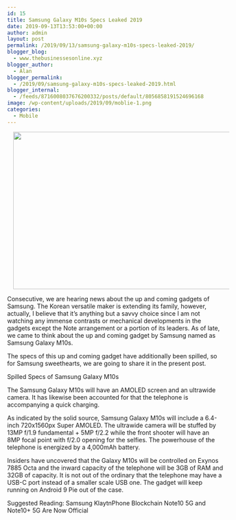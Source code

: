 ```yaml
---
id: 15
title: Samsung Galaxy M10s Specs Leaked 2019
date: 2019-09-13T13:53:00+00:00
author: admin
layout: post
permalink: /2019/09/13/samsung-galaxy-m10s-specs-leaked-2019/
blogger_blog:
  - www.thebusinessesonline.xyz
blogger_author:
  - Alan
blogger_permalink:
  - /2019/09/samsung-galaxy-m10s-specs-leaked-2019.html
blogger_internal:
  - /feeds/8716008037676200332/posts/default/8056858191524696168
image: /wp-content/uploads/2019/09/moblie-1.png
categories:
  - Mobile
---
```

<div dir="ltr" style="text-align: left;">
  <div style="clear: both; text-align: center;">
    <a href="http://thebusinessesonline.xyz/wp-content/uploads/2019/09/moblie-1.png" style="margin-left: 1em; margin-right: 1em;"><img border="0" data-original-height="429" data-original-width="750" height="366" src="http://thebusinessesonline.xyz/wp-content/uploads/2019/09/moblie-1-300x172.png" width="640" /></a>
  </div>
  
  <p>
    Consecutive, we are hearing news about the up and coming gadgets of Samsung. The Korean versatile maker is extending its family, however, actually, I believe that it&#8217;s anything but a savvy choice since I am not watching any immense contrasts or mechanical developments in the gadgets except the Note arrangement or a portion of its leaders. As of late, we came to think about the up and coming gadget by Samsung named as Samsung Galaxy M10s.
  </p>
  
  <p>
    The specs of this up and coming gadget have additionally been spilled, so for Samsung sweethearts, we are going to share it in the present post.
  </p>
  
  <p>
    Spilled Specs of Samsung Galaxy M10s
  </p>
  
  <p>
    The Samsung Galaxy M10s will have an AMOLED screen and an ultrawide camera. It has likewise been accounted for that the telephone is accompanying a quick charging.
  </p>
  
  <p>
    As indicated by the solid source, Samsung Galaxy M10s will include a 6.4-inch 720x1560px Super AMOLED. The ultrawide camera will be stuffed by 13MP f/1.9 fundamental + 5MP f/2.2 while the front shooter will have an 8MP focal point with f/2.0 opening for the selfies. The powerhouse of the telephone is energized by a 4,000mAh battery.
  </p>
  
  <p>
    Insiders have uncovered that the Galaxy M10s will be controlled on Exynos 7885 Octa and the inward capacity of the telephone will be 3GB of RAM and 32GB of capacity. It is not out of the ordinary that the telephone may have a USB-C port instead of a smaller scale USB one. The gadget will keep running on Android 9 Pie out of the case.
  </p>
  
  <p>
    Suggested Reading: Samsung KlaytnPhone Blockchain Note10 5G and Note10+ 5G Are Now Official
  </p>
</div>